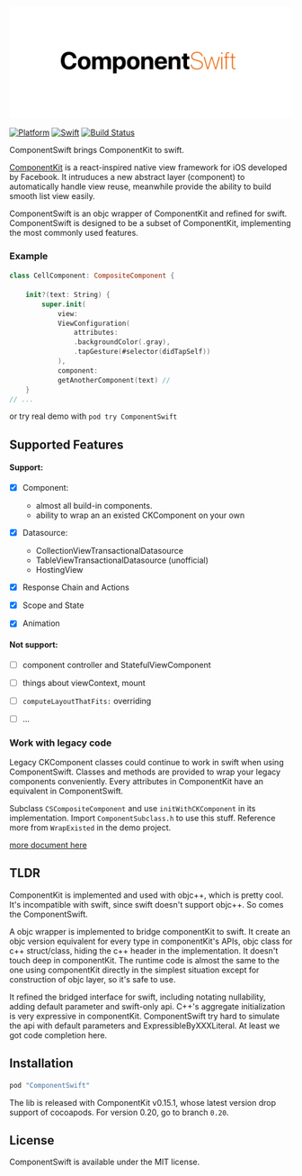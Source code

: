 
<p align="center"><img src="/etc/logo.png" width="512"></p>

[![Platform](https://img.shields.io/cocoapods/p/ComponentSwift.svg?style=flat)](http://cocoapods.org/pods/ComponentSwift)
[![Swift](https://img.shields.io/badge/swift-4.1-orange.svg?style=flat)](#)
[![Build Status](https://travis-ci.org/leavez/ComponentSwift.svg?branch=master)](https://travis-ci.org/leavez/ComponentSwift)


ComponentSwift brings ComponentKit to swift.

[ComponentKit](http://componentkit.org) is a react-inspired native view framework for iOS developed by Facebook. It intruduces a new abstract layer (component) to automatically handle view reuse, meanwhile provide the ability to build smooth list view easily. 

ComponentSwift is an objc wrapper of ComponentKit and refined for swift. ComponentSwift is designed to be a subset of ComponentKit, implementing the most commonly used features.

### Example

```Swift
class CellComponent: CompositeComponent {

    init?(text: String) {
        super.init(
            view:
            ViewConfiguration(
                attributes:
                .backgroundColor(.gray),
                .tapGesture(#selector(didTapSelf))
            ),
            component:
            getAnotherComponent(text) //
    }
// ...

```
or try real demo with `pod try ComponentSwift`

## Supported Features
#### Support:
- [x] Component:
  -  almost all build-in components. 
  -  ability to wrap an an existed CKComponent on your own
- [x] Datasource: 
  - CollectionViewTransactionalDatasource
  - TableViewTransactionalDatasource (unofficial) 
  - HostingView
- [x] Response Chain and Actions
- [x] Scope and State
- [x] Animation


#### Not support:
- [ ] component controller and StatefulViewComponent 
- [ ] things about viewContext, mount
- [ ] `computeLayoutThatFits:` overriding
- [ ] ...


### Work with legacy code

Legacy CKComponent classes could continue to work in swift when using ComponentSwift. Classes and methods are provided to wrap your legacy components conveniently. Every attributes in ComponentKit have an equivalent in ComponentSwift. 

Subclass `CSCompositeComponent` and use `initWithCKComponent` in its implementation. Import `ComponentSubclass.h` to use this stuff. Reference more from `WrapExisted` in the demo project.

[more document here](/etc/doc.md)

## TLDR
ComponentKit is implemented and used with objc++, which is pretty cool. It's incompatible with swift, since swift doesn't support objc++. So comes the ComponentSwift.

A objc wrapper is implemented to bridge componentKit to swift. It create an objc version equivalent for every type in componentKit's APIs, objc class for c++ struct/class, hiding the c++ header in the implementation. It doesn't touch deep in componentKit. The runtime code is almost the same to the one using componentKit directly in the simplest situation except for construction of objc layer, so it's safe to use.

It refined the bridged interface for swift, including notating nullability, adding default parameter and swift-only api. C++'s aggregate initialization is very expressive in componentKit. ComponentSwift try hard to simulate the api with default parameters and ExpressibleByXXXLiteral. At least we got code completion here.


## Installation

```ruby
pod "ComponentSwift"
```

The lib is released with ComponentKit v0.15.1, whose latest version drop support of cocoapods. For version 0.20, go to branch `0.20`.

## License

ComponentSwift is available under the MIT license. 




